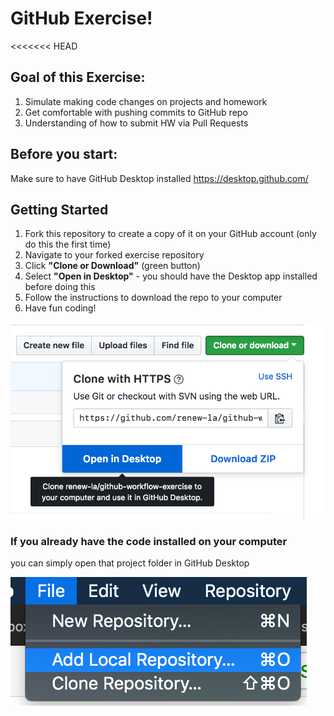 # GitHub Exercise!
<<<<<<< HEAD

## Goal of this Exercise:
1. Simulate making code changes on projects and homework
2. Get comfortable with pushing commits to GitHub repo
3. Understanding of how to submit HW via Pull Requests

## Before you start:
Make sure to have GitHub Desktop installed https://desktop.github.com/

## Getting Started
1. Fork this repository to create a copy of it on your GitHub account (only do this the first time)
2. Navigate to your forked exercise repository
3. Click **"Clone or Download"** (green button)
4. Select **"Open in Desktop"** - you should have the Desktop app installed before doing this
5. Follow the instructions to download the repo to your computer
6. Have fun coding!

![screenshot](/screenshots/clone-desktop.png)

### If you already have the code installed on your computer
you can simply open that project folder in GitHub Desktop

![screenshot](/screenshots/open-desktop.png)
